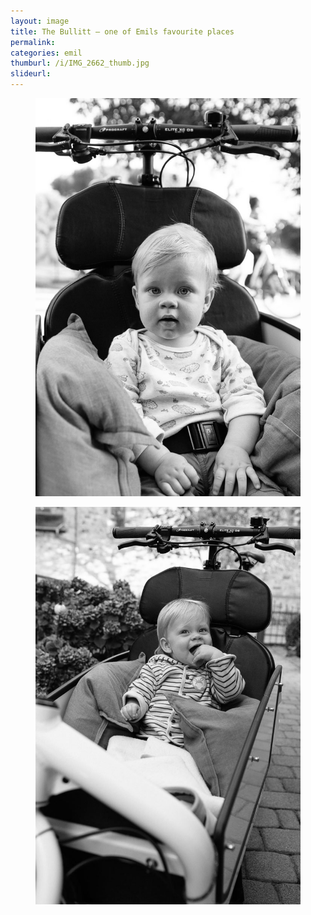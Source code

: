 ```yaml
---
layout: image
title: The Bullitt – one of Emils favourite places
permalink: 
categories: emil
thumburl: /i/IMG_2662_thumb.jpg
slideurl: 
---
```

<figure>
<img src="/i/IMG_2646.jpg" />
</figure>

<figure>
<img src="/i/IMG_2662.jpg" />
</figure>



